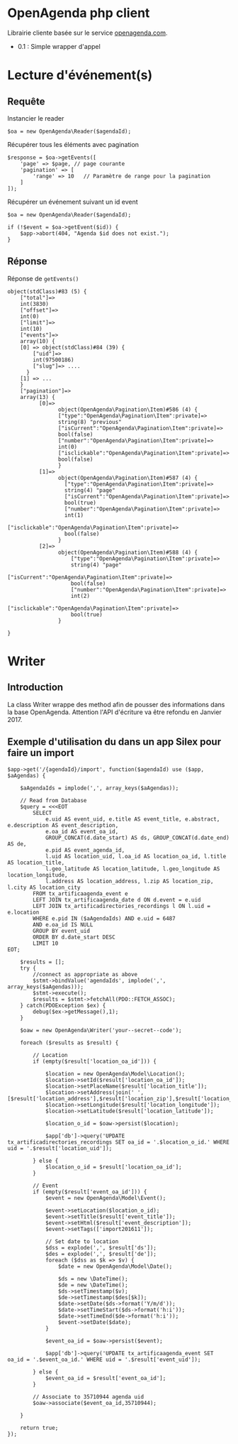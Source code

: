 # OpenAgenda php client

Librairie cliente basée sur le service [openagenda.com](http://openagenda.com).
- 0.1 : Simple wrapper d'appel
 
# Lecture d'événement(s)

## Requête

Instancier le reader

    $oa = new OpenAgenda\Reader($agendaId);
 
Récupérer tous les éléments avec pagination

    $response = $oa->getEvents([
        'page' => $page, // page courante
        'pagination' => [
            'range' => 10   // Paramètre de range pour la pagination
        ]
    ]);
    
Récupérer un événement suivant un id event

    $oa = new OpenAgenda\Reader($agendaId);

    if (!$event = $oa->getEvent($id)) {
        $app->abort(404, "Agenda $id does not exist.");
    }

## Réponse

Réponse de `getEvents()` 

    object(stdClass)#83 (5) {
        ["total"]=>
        int(3830)
        ["offset"]=>
        int(0)
        ["limit"]=>
        int(10)
        ["events"]=>
        array(10) {
        [0] => object(stdClass)#84 (39) {
            ["uid"]=>
            int(97500186)
            ["slug"]=> ....
          }
        [1] => ...
        }
        ["pagination"]=>
        array(13) {
              [0]=>
                    object(OpenAgenda\Pagination\Item)#586 (4) {
                    ["type":"OpenAgenda\Pagination\Item":private]=>
                    string(8) "previous"
                    ["isCurrent":"OpenAgenda\Pagination\Item":private]=>
                    bool(false)
                    ["number":"OpenAgenda\Pagination\Item":private]=>
                    int(0)
                    ["isclickable":"OpenAgenda\Pagination\Item":private]=>
                    bool(false)
                    }
              [1]=>
                    object(OpenAgenda\Pagination\Item)#587 (4) {
                      ["type":"OpenAgenda\Pagination\Item":private]=>
                      string(4) "page"
                      ["isCurrent":"OpenAgenda\Pagination\Item":private]=>
                      bool(true)
                      ["number":"OpenAgenda\Pagination\Item":private]=>
                      int(1)
                      ["isclickable":"OpenAgenda\Pagination\Item":private]=>
                      bool(false)
                    }
              [2]=>
                    object(OpenAgenda\Pagination\Item)#588 (4) {
                        ["type":"OpenAgenda\Pagination\Item":private]=>
                        string(4) "page"
                        ["isCurrent":"OpenAgenda\Pagination\Item":private]=>
                        bool(false)
                        ["number":"OpenAgenda\Pagination\Item":private]=>
                        int(2)
                        ["isclickable":"OpenAgenda\Pagination\Item":private]=>
                        bool(true)
                    }
       
    }
    
    
# Writer

## Introduction

La class Writer wrappe des method afin de pousser des informations dans la base OpenAgenda.
Attention l'API d'écriture va être refondu en Janvier 2017.

## Exemple d'utilisation du dans un app Silex pour faire un import

    $app->get('/{agendaId}/import', function($agendaId) use ($app, $aAgendas) {
    
        $aAgendaIds = implode(',', array_keys($aAgendas));
        
        // Read from Database
        $query = <<<EOT
            SELECT 
                e.uid AS event_uid, e.title AS event_title, e.abstract, e.description AS event_description, 
                e.oa_id AS event_oa_id,
                GROUP_CONCAT(d.date_start) AS ds, GROUP_CONCAT(d.date_end) AS de, 
                e.pid AS event_agenda_id,
                l.uid AS location_uid, l.oa_id AS location_oa_id, l.title AS location_title, 
                l.geo_latitude AS location_latitude, l.geo_longitude AS location_longitude,
                l.address AS location_address, l.zip AS location_zip, l.city AS location_city
            FROM tx_artificaagenda_event e
            LEFT JOIN tx_artificaagenda_date d ON d.event = e.uid
            LEFT JOIN tx_artificadirectories_recordings l ON l.uid = e.location
            WHERE e.pid IN ($aAgendaIds) AND e.uid = 6487
            AND e.oa_id IS NULL
            GROUP BY event_uid
            ORDER BY d.date_start DESC
            LIMIT 10
    EOT;
    
        $results = [];
        try {
            //connect as appropriate as above
            $stmt->bindValue('agendaIds', implode(',', array_keys($aAgendas)));
            $stmt->execute();
            $results = $stmt->fetchAll(PDO::FETCH_ASSOC);
        } catch(PDOException $ex) {
            debug($ex->getMessage(),1);
        }
        
        $oaw = new OpenAgenda\Writer('your--secret--code');
    
        foreach ($results as $result) {
    
            // Location
            if (empty($result['location_oa_id'])) {
    
                $location = new OpenAgenda\Model\Location();
                $location->setId($result['location_oa_id']);
                $location->setPlaceName($result['location_title']);
                $location->setAddress(join(' ',[$result['location_address'],$result['location_zip'],$result['location_city']]));
                $location->setLongitude($result['location_longitude']);
                $location->setLatitude($result['location_latitude']);
    
                $location_o_id = $oaw->persist($location);
    
                $app['db']->query('UPDATE tx_artificadirectories_recordings SET oa_id = '.$location_o_id.' WHERE uid = '.$result['location_uid']);
    
            } else {
                $location_o_id = $result['location_oa_id'];
            }
    
            // Event
            if (empty($result['event_oa_id'])) {
                $event = new OpenAgenda\Model\Event();
    
                $event->setLocation($location_o_id);
                $event->setTitle($result['event_title']);
                $event->setHtml($result['event_description']);
                $event->setTags(['import201611']);
    
                // Set date to location
                $dss = explode(',', $result['ds']);
                $des = explode(',', $result['de']);
                foreach ($dss as $k => $v) {
                    $date = new OpenAgenda\Model\Date();
    
                    $ds = new \DateTime();
                    $de = new \DateTime();
                    $ds->setTimestamp($v);
                    $de->setTimestamp($des[$k]);
                    $date->setDate($ds->format('Y/m/d'));
                    $date->setTimeStart($ds->format('h:i'));
                    $date->setTimeEnd($de->format('h:i'));
                    $event->setDate($date);
                }
    
                $event_oa_id = $oaw->persist($event);
    
                $app['db']->query('UPDATE tx_artificaagenda_event SET oa_id = '.$event_oa_id.' WHERE uid = '.$result['event_uid']);
    
            } else {
                $event_oa_id = $result['event_oa_id'];
            }
    
            // Associate to 35710944 agenda uid
            $oaw->associate($event_oa_id,35710944);
    
        }
        
        return true;
    });
